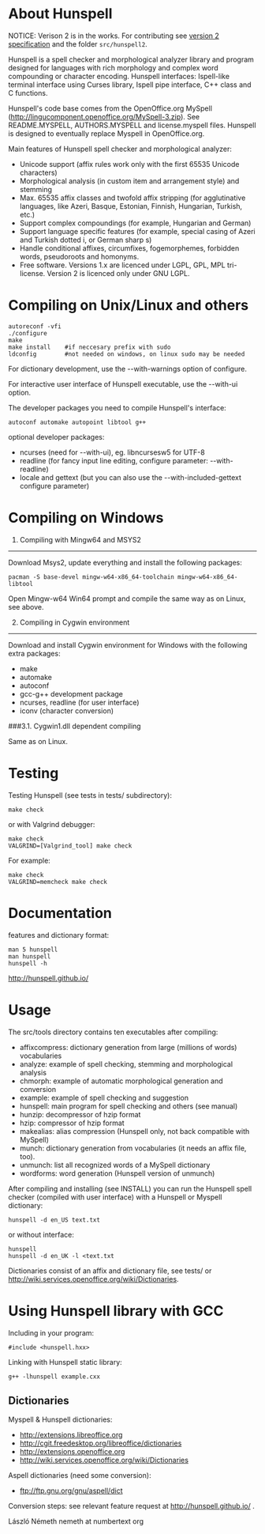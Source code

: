 About Hunspell
==============

NOTICE: Verison 2 is in the works. For contributing see
[version 2 specification][v2spec] and the folder `src/hunspell2`.

[v2spec]: https://github.com/hunspell/hunspell/wiki/Version-2-Specification

Hunspell is a spell checker and morphological analyzer library and program
designed for languages with rich morphology and complex word compounding or
character encoding. Hunspell interfaces: Ispell-like terminal interface
using Curses library, Ispell pipe interface, C++ class and C functions.

Hunspell's code base comes from the OpenOffice.org MySpell
(http://lingucomponent.openoffice.org/MySpell-3.zip). See README.MYSPELL,
AUTHORS.MYSPELL and license.myspell files.
Hunspell is designed to eventually replace Myspell in OpenOffice.org.

Main features of Hunspell spell checker and morphological analyzer:

- Unicode support (affix rules work only with the first 65535 Unicode
  characters)
- Morphological analysis (in custom item and arrangement style) and stemming
- Max. 65535 affix classes and twofold affix stripping (for agglutinative
  languages, like Azeri, Basque, Estonian, Finnish, Hungarian, Turkish, etc.)
- Support complex compoundings (for example, Hungarian and German)
- Support language specific features (for example, special casing of
  Azeri and Turkish dotted i, or German sharp s)
- Handle conditional affixes, circumfixes, fogemorphemes,
  forbidden words, pseudoroots and homonyms.
- Free software. Versions 1.x are licenced under LGPL, GPL, MPL tri-license.
  Version 2 is licenced only under GNU LGPL.

Compiling on Unix/Linux and others
==================================

	autoreconf -vfi
	./configure
	make
	make install    #if neccesary prefix with sudo
	ldconfig        #not needed on windows, on linux sudo may be needed

For dictionary development, use the --with-warnings option of configure.

For interactive user interface of Hunspell executable, use the --with-ui option.

The developer packages you need to compile Hunspell's interface:

	autoconf automake autopoint libtool g++

optional developer packages:

- ncurses (need for --with-ui), eg. libncursesw5 for UTF-8
- readline (for fancy input line editing,
  configure parameter: --with-readline)
- locale and gettext (but you can also use the
  --with-included-gettext configure parameter)

Compiling on Windows
====================

1. Compiling with Mingw64 and MSYS2
-----------------------------------

Download Msys2, update everything and install the following packages:

	pacman -S base-devel mingw-w64-x86_64-toolchain mingw-w64-x86_64-libtool

Open Mingw-w64 Win64 prompt and compile the same way as on Linux, see above.

2. Compiling in Cygwin environment
----------------------------------

Download and install Cygwin environment for Windows with the following
extra packages: 

- make
- automake
- autoconf
- gcc-g++ development package
- ncurses, readline (for user interface)
- iconv (character conversion)

###3.1. Cygwin1.dll dependent compiling

Same as on Linux.

Testing
=======

Testing Hunspell (see tests in tests/ subdirectory):

	make check

or with Valgrind debugger:

	make check
	VALGRIND=[Valgrind_tool] make check

For example:

	make check
	VALGRIND=memcheck make check

Documentation
=============

features and dictionary format:

	man 5 hunspell
	man hunspell
	hunspell -h
	
http://hunspell.github.io/

Usage
=====

The src/tools directory contains ten executables after compiling:

- affixcompress: dictionary generation from large (millions of words)
  vocabularies
- analyze: example of spell checking, stemming and morphological analysis
- chmorph: example of automatic morphological generation and conversion
- example: example of spell checking and suggestion
- hunspell: main program for spell checking and others (see manual)
- hunzip: decompressor of hzip format
- hzip: compressor of hzip format
- makealias: alias compression (Hunspell only, not back compatible with MySpell)
- munch: dictionary generation from vocabularies (it needs an affix file, too).
- unmunch: list all recognized words of a MySpell dictionary
- wordforms: word generation (Hunspell version of unmunch)

After compiling and installing (see INSTALL) you can
run the Hunspell spell checker (compiled with user interface)
with a Hunspell or Myspell dictionary:

	hunspell -d en_US text.txt

or without interface:

	hunspell
	hunspell -d en_UK -l <text.txt

Dictionaries consist of an affix and dictionary file, see tests/
or http://wiki.services.openoffice.org/wiki/Dictionaries.

Using Hunspell library with GCC
===============================

Including in your program:

	#include <hunspell.hxx>

Linking with Hunspell static library:

	g++ -lhunspell example.cxx 

Dictionaries
------------

Myspell & Hunspell dictionaries:

- http://extensions.libreoffice.org
- http://cgit.freedesktop.org/libreoffice/dictionaries
- http://extensions.openoffice.org
- http://wiki.services.openoffice.org/wiki/Dictionaries

Aspell dictionaries (need some conversion):

- ftp://ftp.gnu.org/gnu/aspell/dict

Conversion steps: see relevant feature request at http://hunspell.github.io/ .

László Németh
nemeth at numbertext org
